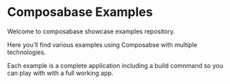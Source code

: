 # Composabase Examples

Welcome to composabase showcase examples repository.

Here you'll find various examples using Composabse with multiple technologies.

Each example is a complete application including a build comnmand so you can play with with a full working app.
